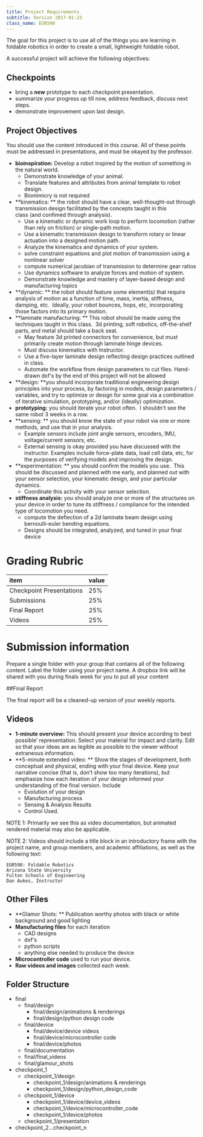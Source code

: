 ```yaml
---
title: Project Requirements
subtitle: Version 2017-01-23
class_name: EGR598
---
```

The goal for this project is to use all of the things you are learning in foldable robotics in order to create a small, lightweight foldable robot.

A successful project will achieve the following objectives:

## Checkpoints

* bring a ***new*** prototype to each checkpoint presentation.
* summarize your progress up till now, address feedback, discuss next steps.
* demonstrate improvement upon last design.

## Project Objectives
You should use the content introduced in this course.  All of these points must be addressed in presentations, and must be okayed by the professor.

* **bioinspiration:** Develop a robot inspired by the motion of something in the natural world. 
    * Demonstrate knowledge of your animal.  
    * Translate features and attributes from animal template to robot design.
    * Biomimicry is not required
* **kinematics: ** the robot should have a clear, well-thought-out through transmission design facilitated by the concepts taught in this class (and confimed through analysis).
    * Use a kinematic or dynamic work loop to perform locomotion (rather than rely on friction) or single-path motion.
    * Use a kinematic transmission design to transform rotary or linear actuation into a designed motion path.
    * Analyze the kinematics and dynamics of your system.
    * solve constraint equations and plot motion of transmission using a nonlinear solver
    * compute numerical jacobian of transmission to determine gear ratios
    * Use dynamics software to analyze forces and motion of system.
    * Demonstrate knowledge and mastery of layer-based design and manufacturing topics
* **dynamic: ** the robot should feature some element(s) that require analysis of motion as a function of time, mass, inertia, stiffness, damping, etc.  Ideally, your robot bounces, hops, etc, incorporating those factors into its primary motion.
* **laminate manufacturing: ** This robot should be made using the techniques taught in this class.  3d printing, soft robotics, off-the-shelf parts, and metal should take a back seat.
    * May feature 3d printed connectors for convenience, but must primarily create motion through laminate hinge devices.  
    * Must discuss kinematics with Instructor.
    * Use a five-layer laminate design reflecting design practices outlined in class.
    * Automate the workflow from design parameters to cut files.  Hand-drawn dxf's by the end of this project will not be allowed
* **design: **you should incorporate traditional engineering design principles into your process, by factoring in models, design parameters / variables, and try to optimize or design for some goal via a combination of iterative simulation, prototyping, and/or (ideally) optimization.
* **prototyping:** you should iterate your robot often.  I shouldn't see the same robot 3 weeks in a row.
* **sensing: ** you should know the state of your robot via one or more methods, and use that in your analysis.
    * Example sensors include joint angle sensors, encoders, IMU, voltage/current sensors, etc.
    * External sensing is okay provided you have discussed with the instructor.  Examples include force-plate data, load cell data, etc, for the purposes of verifying models and improving the design.
* **experimentation: ** you should confirm the models you use.  This should be discussed and planned with me early, and planned out with your sensor selection, your kinematic design, and your particular dynamics.  
    * Coordinate this activity with your sensor selection.
* **stiffness analysis:** you should analyze one or more of the structures on your device in order to tune its stiffness / compliance for the intended type of locomotion you need.
    * compute the deflection of a 2d laminate beam design using bernoulli-euler bending equations.
    * Designs should be integrated, analyzed, and tuned in your final device

# Grading Rubric

| item                     | value |
|:-------------------------|:------|
| Checkpoint Presentations | 25%   |
| Submissions              | 25%   |
| Final Report             | 25%   |
| Videos                   | 25%   |

# Submission information
Prepare a single folder with your group that contains all of the following content.  Label the folder using your project name.  A dropbox link will be shared with you during finals week for you to put all your content

##Final Report

The final report will be a cleaned-up version of your weekly reports.  

<!--1. Project Title
1. Full name of all group members with program and degree level.
1. An introduction describing your project theme, biological inspiration, and existing robots which have been based on this template.
1. Summarize the development of each iteration and how one informed the next, in the context of the type of robot you developed, the analysis you performed on it, and the sensing you used to collect data on and inform your design process.
1. Manufacturing and assembly instructions, with labeled photos.  This should be mostly pictorial-based and should permit a total novice to make and assemble your device.
-->
## Videos
* **1-minute overview:** This should present your device according to best possible’ representation.  Select your material for impact and clarity. Edit so that your ideas are as legible as possible to the viewer without extraneous information.
* **5-minute extended video: ** Show the stages of development, both conceptual and physical, ending with your final device. Keep your narrative concise (that is, don’t show too many iterations), but emphasize how each iteration of your design informed your understanding of the final version.  Include
    * Evolution of your design
    * Manufacturing process
    * Sensing & Analysis Results
    * Control Used.

NOTE 1: Primarily we see this as video documentation, but animated rendered material may also be applicable.

NOTE 2: Videos should include a title block in an introductory frame with the project name, and group members, and academic affiliations, as well as the following text:

    EGR598: Foldable Robotics
    Arizona State University
    Fulton Schools of Engineering
    Dan Aukes, Instructor

## Other Files

* **Glamor Shots: ** Publication worthy photos with black or white background and good lighting
* **Manufacturing files** for each iteration
    * CAD designs
    * dxf's
    * python scripts
    * anything else needed to produce the device
* **Microcontroller code** used to run your device.
* **Raw videos and images** collected each week.

## Folder Structure
* final
    * final/design
        * final/design/animations & renderings
        * final/design/python design code
    * final/device
        * final/device/device videos
        * final/device/microcontroller code
        * final/device/photos
    * final/documentation
    * final/final_videos
    * final/glamour_shots
* checkpoint_1
    * checkpoint_1/design
        * checkpoint_1/design/animations & renderings
        * checkpoint_1/design/python_design_code
    * checkpoint_1/device
        * checkpoint_1/device/device_videos
        * checkpoint_1/device/microcontroller_code
        * checkpoint_1/device/photos
    * checkpoint_1/presentation
* checkpoint_2...checkpoint_n
